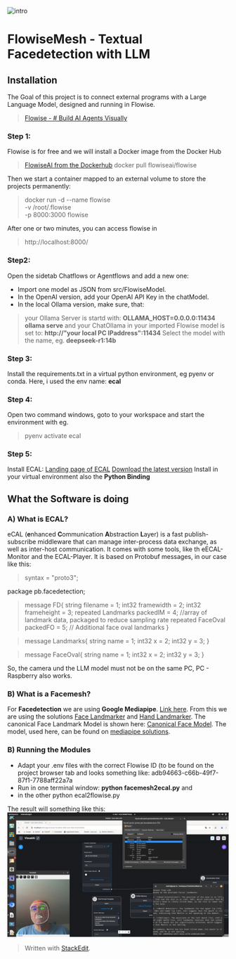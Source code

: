![intro](intro.png)
# FlowiseMesh - Textual Facedetection with LLM

## Installation
The Goal of this project is to connect external programs with a Large Language Model, designed and running in Flowise.
> [Flowise - # Build AI Agents Visually ](https://flowiseai.com/)
### Step 1:
Flowise is for free and we will install a Docker image from the Docker Hub
> [FlowiseAI from the Dockerhub](https://hub.docker.com/r/flowiseai/flowise)
> docker pull flowiseai/flowise

Then we start a container mapped to an external volume to store the projects permanently:
> docker run -d --name flowise \
  -v <your local folder>/root/.flowise \
  -p 8000:3000 flowise

After one or two minutes, you can access flowise in
> http://localhost:8000/
### Step2:
Open the sidetab Chatflows or Agentflows and add a new one:

 - Import one model as JSON from src/FlowiseModel.
 - In the OpenAI version, add your OpenAI API Key in the chatModel.
 - In the local Ollama version, make sure, that:
> your Ollama Server is startd with: **OLLAMA_HOST=0.0.0.0:11434 ollama serve**    and
> your ChatOllama in your imported Flowise model is set to: **http://"your local PC IPaddress":11434**
Select the model with the name, eg. **deepseek-r1:14b**
### Step 3:
Install the requirements.txt in a virtual python environment, eg pyenv or conda. Here, i used the env name: **ecal**

### Step 4: 
Open two command windows, goto to your workspace and start the environment with eg.
> pyenv activate ecal
### Step 5: 
Install ECAL:
[Landing page of ECAL](https://eclipse-ecal.github.io/ecal/stable/index.html)
[Download the latest version](https://eclipse-ecal.github.io/ecal/releases/)
Install in your virtual environment also the **Python Binding**

## What the Software is doing

### A) What is ECAL?
eCAL (**e**nhanced **C**ommunication **A**bstraction **L**ayer) is a fast publish-subscribe middleware that can manage inter-process data exchange, as well as inter-host communication.
It comes with some tools, like th eECAL-Monitor and the ECAL-Player.
It is based on Protobuf messages, in our case like this:
> syntax = "proto3";

package pb.facedetection;

> message FD{
    string filename = 1;
    int32 framewidth = 2;
    int32 frameheight = 3;
    repeated Landmarks packedlM = 4; //array of landmark data, packaged to reduce sampling rate
    repeated FaceOval packedFO = 5; // Additional face oval landmarks
}

> message Landmarks{
    string name = 1;
    int32 x = 2;
    int32 y = 3;
}


> message FaceOval{
    string name = 1;
    int32 x = 2;
    int32 y = 3;
}

So, the camera und the LLM model must not be on the same PC, PC - Raspberry also works.

### B) What is a Facemesh?

For **Facedetection** we are using **Google Mediapipe**. [Link here](https://developers.google.com/mediapipe/solutions). From this we are using the solutions [Face Landmarker](https://developers.google.com/mediapipe/solutions/vision/face_landmarker) and [Hand Landmarker](https://developers.google.com/mediapipe/solutions/vision/hand_landmarker). The canonical Face Landmark Model is shown here: [Canonical Face Model](https://github.com/google/mediapipe/issues/1854). The model, used here, can be found on [mediapipe solutions](https://github.com/google/mediapipe/blob/master/docs/solutions/models.md).

### B) Running the Modules

 - Adapt your .env files with the correct Flowise ID (to be found on the project browser tab and looks something like: adb94663-c66b-49f7-87f1-7788aff22a7a
 - Run in one terminal window: **python facemesh2ecal.py**  and 
 - in the other python ecal2flowise.py

The result will something like this:
![screenshot](running.png)

> Written with [StackEdit](https://stackedit.io/).
